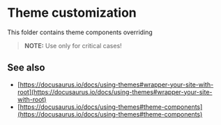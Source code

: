 # Theme customization

This folder contains theme components overriding

> **NOTE:** Use only for critical cases!

## See also

- [https://docusaurus.io/docs/using-themes#wrapper-your-site-with-root](https://docusaurus.io/docs/using-themes#wrapper-your-site-with-root)
- [https://docusaurus.io/docs/using-themes#theme-components](https://docusaurus.io/docs/using-themes#theme-components)
